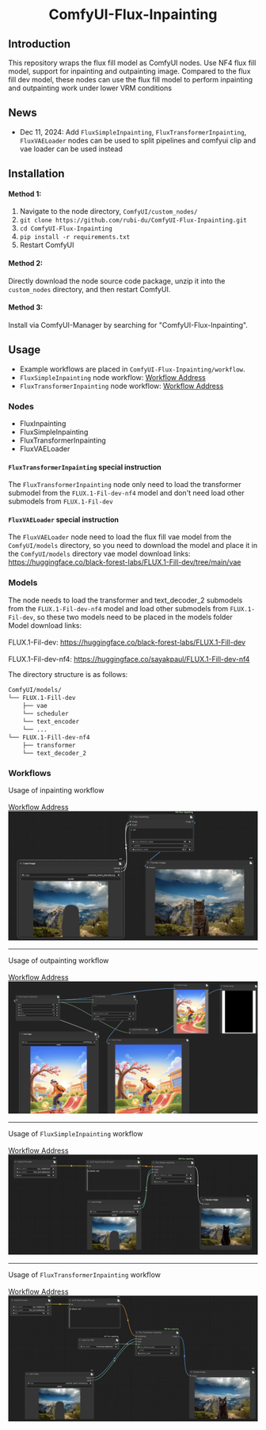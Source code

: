 <h1 align="center">ComfyUI-Flux-Inpainting</h1>  

  
## Introduction  
This repository wraps the flux fill model as ComfyUI nodes. Use NF4 flux fill model, support for inpainting and outpainting image. Compared to the flux fill dev model, these nodes can use the flux fill model to perform inpainting and outpainting work under lower VRM conditions<br>  

## News
- Dec 11, 2024: Add `FluxSimpleInpainting`, `FluxTransformerInpainting`, `FluxVAELoader` nodes can be used to split pipelines and comfyui clip and vae loader can be used instead<br>

## Installation   
  
#### Method 1:  
  
1. Navigate to the node directory, `ComfyUI/custom_nodes/`  
2. `git clone https://github.com/rubi-du/ComfyUI-Flux-Inpainting.git`  
3. `cd ComfyUI-Flux-Inpainting`  
4. `pip install -r requirements.txt`  
5. Restart ComfyUI  
  
#### Method 2:  
Directly download the node source code package, unzip it into the `custom_nodes` directory, and then restart ComfyUI.  
  
#### Method 3:  
Install via ComfyUI-Manager by searching for "ComfyUI-Flux-Inpainting".  
  
## Usage  
- Example workflows are placed in `ComfyUI-Flux-Inpainting/workflow`.
- `FluxSimpleInpainting` node workflow: [Workflow Address](./workflow/FluxSimpleInpainting.json)  
- `FluxTransformerInpainting` node workflow: [Workflow Address](./workflow/FluxTransformerInpainting.json)  


### Nodes
- FluxInpainting
- FluxSimpleInpainting
- FluxTransformerInpainting
- FluxVAELoader

#### `FluxTransformerInpainting` special instruction
The `FluxTransformerInpainting` node only need to load the transformer submodel from the `FLUX.1-Fil-dev-nf4` model and don't need load other submodels from `FLUX.1-Fil-dev`

#### `FluxVAELoader` special instruction
The `FluxVAELoader` node  need to load the flux fill vae model from the `ComfyUI/models` directory, so you need to download the model and place it in the `ComfyUI/models` directory
vae model download links: https://huggingface.co/black-forest-labs/FLUX.1-Fill-dev/tree/main/vae<br/>  
  
### Models
The node needs to load the transformer and text_decoder_2 submodels from the `FLUX.1-Fil-dev-nf4` model and load other submodels from `FLUX.1-Fil-dev`, so these two models need to be placed in the models folder
<br/>
Model download links:<br/>  
FLUX.1-Fil-dev: https://huggingface.co/black-forest-labs/FLUX.1-Fill-dev<br/>  
FLUX.1-Fil-dev-nf4: https://huggingface.co/sayakpaul/FLUX.1-Fill-dev-nf4<br/> 

The directory structure is as follows:<br/>  
```
ComfyUI/models/
└── FLUX.1-Fill-dev
    ├── vae
    └── scheduler
    └── text_encoder
    └── ...
└── FLUX.1-Fill-dev-nf4
    ├── transformer
    └── text_decoder_2
```

### Workflows 
Usage of inpainting workflow<br/>  
[Workflow Address](./workflow/inpainting.json)  
![plot](./assets/inpainting.png)  
  
___  
Usage of outpainting workflow<br/>  
[Workflow Address](./workflow/outpainting.json)  
![plot](./assets/outpainting.png)  

___  
Usage of `FluxSimpleInpainting` workflow<br/>  
[Workflow Address](./workflow/FluxSimpleInpainting.json)  
![plot](./assets/FluxSimpleInpainting.png)  

___  
Usage of `FluxTransformerInpainting` workflow<br/>  
[Workflow Address](./workflow/FluxTransformerInpainting.json)  
![plot](./assets/FluxTransformerInpainting.png)  
